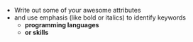 * Write out some of your awesome attributes
* and use emphasis (like bold or italics) to identify keywords
  * __programming languages__
  * __or skills__
